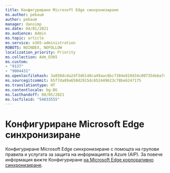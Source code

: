 ```yaml
---
title: Конфигуриране Microsoft Edge синхронизиране
ms.author: pebaum
author: pebaum
manager: dansimp
ms.date: 04/01/2021
ms.audience: Admin
ms.topic: article
ms.service: o365-administration
ROBOTS: NOINDEX, NOFOLLOW
localization_priority: Priority
ms.collection: Adm_O365
ms.custom:
- "9137"
- "9004431"
ms.openlocfilehash: 3a858dcda2df3d6148ca49aac6bc7384e810d34c00735deba74dfe9dd31f5656
ms.sourcegitcommit: b5f7da89a650d2915dc652449623c78be6247175
ms.translationtype: HT
ms.contentlocale: bg-BG
ms.lasthandoff: 08/05/2021
ms.locfileid: "54033555"
---
```

# <a name="configure-microsoft-edge-sync"></a>Конфигуриране Microsoft Edge синхронизиране

Конфигуриране Microsoft Edge синхронизиране с помощта на групови правила и услугата за защита на информацията в Azure (AIP). За повече информация вижте Конфигуриране [на Microsoft Edge корпоративно синхронизиране](https://docs.microsoft.com/deployedge/microsoft-edge-enterprise-sync).